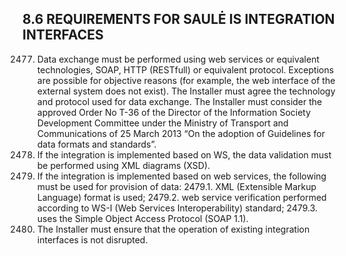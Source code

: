 ## 8.6	REQUIREMENTS FOR SAULĖ IS INTEGRATION INTERFACES

2477. Data exchange must be performed using web services or equivalent technologies, SOAP, HTTP (RESTfull) or equivalent protocol. Exceptions are possible for objective reasons (for example, the web interface of the external system does not exist). The Installer must agree the technology and protocol used for data exchange. The Installer must consider the approved Order No T-36 of the Director of the Information Society Development Committee under the Ministry of Transport and Communications of 25 March 2013 “On the adoption of Guidelines for data formats and standards”.
2478. If the integration is implemented based on WS, the data validation must be performed using XML diagrams (XSD).
2479. If the integration is implemented based on web services, the following must be used for provision of data:
2479.1. XML (Extensible Markup Language) format is used;
2479.2. web service verification performed according to WS-I (Web Services Interoperability) standard;
2479.3. uses the Simple Object Access Protocol (SOAP 1.1).
2480. The Installer must ensure that the operation of existing integration interfaces is not disrupted.
